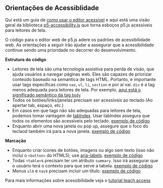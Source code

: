 ## Orientações de Acessiblidade

Qui está um guia de [como usar o editor acessível](https://gist.github.com/MathuraMG/e86666b7b41fbc8c078bad9aff3f666d) e aqui está uma visão geral da biblioteca [p5-accessibility.js](https://github.com/processing/p5.accessibility) que torna esboços p5.js acessíveis para leitores de tela.

O código para o editor web de p5.js adere os padrões de acessibilidade web. As orientações a seguir irão ajudar a assegurar que a acessibilidade continue sendo uma prioridade no decorrer do desenvolvimento.

**Estrutura do código**

- Leitores de tela são uma tecnologia assistiva para perda de visão, que ajuda usuários a navegar páginas web. Eles são capazes de priorizar conteúdo baseado na semantica de tags HTML. Portanto, é importante usar tags específicas como `nav`, `ul`, `li`, `section` e por aí vai. `div` é a tag menos adequada para leitores de tela. Por exemplo, [aqui está o significado semântico da tag `body`](http://html5doctor.com/element-index/#body)
- Todos os botões/links/janelas precisam ser acessíveis ao teclado (Ao apertar tab, espaço, etc.)
- Em casos em que tags não são adequadas para leitores de tela, podemos tomar vantagem de [tabIndex](http://webaim.org/techniques/keyboard/tabindex). Usar tabIndex assegura que todos os elementos são acessíveis pelo teclado. [exemplo de código](https://github.com/processing/p5.js-web-editor/blob/master/client/modules/IDE/components/Editor.jsx#L249)
- Enquanto abrir uma nova janela ou pop up, assegure que o foco do teclaod também irá para a nova janela. [exemplo de código](https://github.com/processing/p5.js-web-editor/blob/master/client/modules/IDE/components/NewFileForm.jsx#L16)

**Marcação**

- Enquanto criar ícones de botões, imagens ou algo sem texto (isso não inclui o `<button>` do HTML5), use [aria-labels](https://developer.mozilla.org/en-US/docs/Web/Accessibility/ARIA/ARIA_Techniques/Using_the_aria-label_attribute). [exemplo de código](https://github.com/processing/p5.js-web-editor/blob/master/client/modules/IDE/components/Toolbar.jsx#L67)
- Todas `<table>`s precisam ter um atributo `summary`. Isso irá assegurar que o usuário terá o contexto para que serve a tabela. [exemplo de código](https://github.com/processing/p5.js-web-editor/blob/master/client/modules/IDE/components/SketchList.jsx#L39)
- Menus `ul`s e `nav`s precisam incluir um título. [exemplo de código](https://github.com/processing/p5.js-web-editor/blob/master/client/components/Nav.jsx#L7)

Para mais informações sobre acessibilidade veja o [tutorial teach access](https://teachaccess.github.io/tutorial/)
